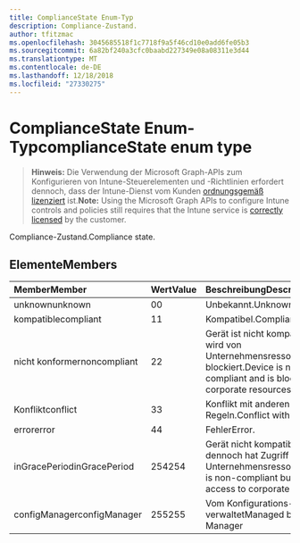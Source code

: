 ```yaml
---
title: ComplianceState Enum-Typ
description: Compliance-Zustand.
author: tfitzmac
ms.openlocfilehash: 3045685518f1c7718f9a5f46cd10e0add6fe05b3
ms.sourcegitcommit: 6a82bf240a3cfc0baabd227349e08a08311e3d44
ms.translationtype: MT
ms.contentlocale: de-DE
ms.lasthandoff: 12/18/2018
ms.locfileid: "27330275"
---
```

# <a name="compliancestate-enum-type"></a><span data-ttu-id="c67e4-103">ComplianceState Enum-Typ</span><span class="sxs-lookup"><span data-stu-id="c67e4-103">complianceState enum type</span></span>

> <span data-ttu-id="c67e4-104">**Hinweis:** Die Verwendung der Microsoft Graph-APIs zum Konfigurieren von Intune-Steuerelementen und -Richtlinien erfordert dennoch, dass der Intune-Dienst vom Kunden [ordnungsgemäß lizenziert](https://go.microsoft.com/fwlink/?linkid=839381) ist.</span><span class="sxs-lookup"><span data-stu-id="c67e4-104">**Note:** Using the Microsoft Graph APIs to configure Intune controls and policies still requires that the Intune service is [correctly licensed](https://go.microsoft.com/fwlink/?linkid=839381) by the customer.</span></span>

<span data-ttu-id="c67e4-105">Compliance-Zustand.</span><span class="sxs-lookup"><span data-stu-id="c67e4-105">Compliance state.</span></span>
## <a name="members"></a><span data-ttu-id="c67e4-106">Elemente</span><span class="sxs-lookup"><span data-stu-id="c67e4-106">Members</span></span>
|<span data-ttu-id="c67e4-107">Member</span><span class="sxs-lookup"><span data-stu-id="c67e4-107">Member</span></span>|<span data-ttu-id="c67e4-108">Wert</span><span class="sxs-lookup"><span data-stu-id="c67e4-108">Value</span></span>|<span data-ttu-id="c67e4-109">Beschreibung</span><span class="sxs-lookup"><span data-stu-id="c67e4-109">Description</span></span>|
|:---|:---|:---|
|<span data-ttu-id="c67e4-110">unknown</span><span class="sxs-lookup"><span data-stu-id="c67e4-110">unknown</span></span>|<span data-ttu-id="c67e4-111">0</span><span class="sxs-lookup"><span data-stu-id="c67e4-111">0</span></span>|<span data-ttu-id="c67e4-112">Unbekannt.</span><span class="sxs-lookup"><span data-stu-id="c67e4-112">Unknown.</span></span>|
|<span data-ttu-id="c67e4-113">kompatible</span><span class="sxs-lookup"><span data-stu-id="c67e4-113">compliant</span></span>|<span data-ttu-id="c67e4-114">1</span><span class="sxs-lookup"><span data-stu-id="c67e4-114">1</span></span>|<span data-ttu-id="c67e4-115">Kompatibel.</span><span class="sxs-lookup"><span data-stu-id="c67e4-115">Compliant.</span></span>|
|<span data-ttu-id="c67e4-116">nicht konformer</span><span class="sxs-lookup"><span data-stu-id="c67e4-116">noncompliant</span></span>|<span data-ttu-id="c67e4-117">2</span><span class="sxs-lookup"><span data-stu-id="c67e4-117">2</span></span>|<span data-ttu-id="c67e4-118">Gerät ist nicht kompatibel und wird von Unternehmensressourcen blockiert.</span><span class="sxs-lookup"><span data-stu-id="c67e4-118">Device is non-compliant and is blocked from corporate resources.</span></span>|
|<span data-ttu-id="c67e4-119">Konflikt</span><span class="sxs-lookup"><span data-stu-id="c67e4-119">conflict</span></span>|<span data-ttu-id="c67e4-120">3</span><span class="sxs-lookup"><span data-stu-id="c67e4-120">3</span></span>|<span data-ttu-id="c67e4-121">Konflikt mit anderen Regeln.</span><span class="sxs-lookup"><span data-stu-id="c67e4-121">Conflict with other rules.</span></span>|
|<span data-ttu-id="c67e4-122">error</span><span class="sxs-lookup"><span data-stu-id="c67e4-122">error</span></span>|<span data-ttu-id="c67e4-123">4</span><span class="sxs-lookup"><span data-stu-id="c67e4-123">4</span></span>|<span data-ttu-id="c67e4-124">Fehler</span><span class="sxs-lookup"><span data-stu-id="c67e4-124">Error.</span></span>|
|<span data-ttu-id="c67e4-125">inGracePeriod</span><span class="sxs-lookup"><span data-stu-id="c67e4-125">inGracePeriod</span></span>|<span data-ttu-id="c67e4-126">254</span><span class="sxs-lookup"><span data-stu-id="c67e4-126">254</span></span>|<span data-ttu-id="c67e4-127">Gerät nicht kompatibel ist, aber dennoch hat Zugriff auf Unternehmensressourcen</span><span class="sxs-lookup"><span data-stu-id="c67e4-127">Device is non-compliant but still has access to corporate resources</span></span>|
|<span data-ttu-id="c67e4-128">configManager</span><span class="sxs-lookup"><span data-stu-id="c67e4-128">configManager</span></span>|<span data-ttu-id="c67e4-129">255</span><span class="sxs-lookup"><span data-stu-id="c67e4-129">255</span></span>|<span data-ttu-id="c67e4-130">Vom Konfigurations-Manager verwaltet</span><span class="sxs-lookup"><span data-stu-id="c67e4-130">Managed by Config Manager</span></span>|




